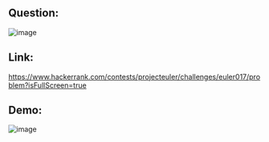 ## Question:
![image](https://github.com/DaRkAnon1mous/Hackerrank_ProjectEuler/assets/86824571/6c60bb51-5960-4475-a337-e7197739b2e1)

## Link:
https://www.hackerrank.com/contests/projecteuler/challenges/euler017/problem?isFullScreen=true

## Demo:
![image](https://github.com/DaRkAnon1mous/Hackerrank_ProjectEuler/assets/86824571/572082eb-1ff7-4969-ad00-3bad88fdb1d6)
